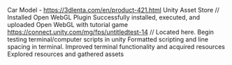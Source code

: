 Car Model - https://3dlenta.com/en/product-421.html
Unity Asset Store // Installed Open WebGL Plugin
Successfully installed, executed, and uploaded Open WebGL with tutorial game
https://connect.unity.com/mg/fps/untitledtest-14 // Located here.
Begin testing terminal/computer scripts in unity
Formatted scripting and line spacing in terminal.
Improved terminal functionality and acquired resources 
Explored resources and gathered assets